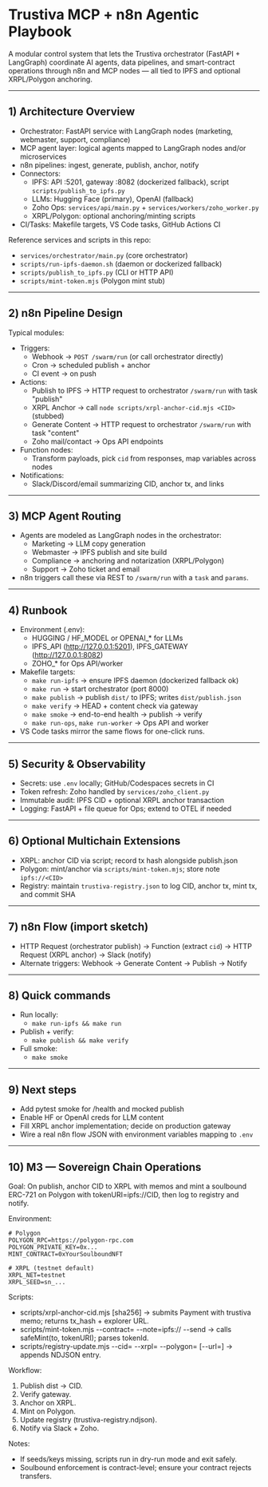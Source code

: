 # Trustiva MCP + n8n Agentic Playbook

A modular control system that lets the Trustiva orchestrator (FastAPI + LangGraph) coordinate AI agents, data pipelines, and smart-contract operations through n8n and MCP nodes — all tied to IPFS and optional XRPL/Polygon anchoring.

---

## 1) Architecture Overview

- Orchestrator: FastAPI service with LangGraph nodes (marketing, webmaster, support, compliance)
- MCP agent layer: logical agents mapped to LangGraph nodes and/or microservices
- n8n pipelines: ingest, generate, publish, anchor, notify
- Connectors:
  - IPFS: API :5201, gateway :8082 (dockerized fallback), script `scripts/publish_to_ipfs.py`
  - LLMs: Hugging Face (primary), OpenAI (fallback)
  - Zoho Ops: `services/api/main.py` + `services/workers/zoho_worker.py`
  - XRPL/Polygon: optional anchoring/minting scripts
- CI/Tasks: Makefile targets, VS Code tasks, GitHub Actions CI

Reference services and scripts in this repo:
- `services/orchestrator/main.py` (core orchestrator)
- `scripts/run-ipfs-daemon.sh` (daemon or dockerized fallback)
- `scripts/publish_to_ipfs.py` (CLI or HTTP API)
- `scripts/mint-token.mjs` (Polygon mint stub)

---

## 2) n8n Pipeline Design

Typical modules:

- Triggers:
  - Webhook → `POST /swarm/run` (or call orchestrator directly)
  - Cron → scheduled publish + anchor
  - CI event → on push
- Actions:
  - Publish to IPFS → HTTP request to orchestrator `/swarm/run` with task "publish"
  - XRPL Anchor → call `node scripts/xrpl-anchor-cid.mjs <CID>` (stubbed)
  - Generate Content → HTTP request to orchestrator `/swarm/run` with task "content"
  - Zoho mail/contact → Ops API endpoints
- Function nodes:
  - Transform payloads, pick `cid` from responses, map variables across nodes
- Notifications:
  - Slack/Discord/email summarizing CID, anchor tx, and links

---

## 3) MCP Agent Routing

- Agents are modeled as LangGraph nodes in the orchestrator:
  - Marketing → LLM copy generation
  - Webmaster → IPFS publish and site build
  - Compliance → anchoring and notarization (XRPL/Polygon)
  - Support → Zoho ticket and email
- n8n triggers call these via REST to `/swarm/run` with a `task` and `params`.

---

## 4) Runbook

- Environment (.env):
  - HUGGING / HF_MODEL or OPENAI_* for LLMs
  - IPFS_API (http://127.0.0.1:5201), IPFS_GATEWAY (http://127.0.0.1:8082)
  - ZOHO_* for Ops API/worker
- Makefile targets:
  - `make run-ipfs` → ensure IPFS daemon (dockerized fallback ok)
  - `make run` → start orchestrator (port 8000)
  - `make publish` → publish `dist/` to IPFS; writes `dist/publish.json`
  - `make verify` → HEAD + content check via gateway
  - `make smoke` → end-to-end health → publish → verify
  - `make run-ops`, `make run-worker` → Ops API and worker
- VS Code tasks mirror the same flows for one-click runs.

---

## 5) Security & Observability

- Secrets: use `.env` locally; GitHub/Codespaces secrets in CI
- Token refresh: Zoho handled by `services/zoho_client.py`
- Immutable audit: IPFS CID + optional XRPL anchor transaction
- Logging: FastAPI + file queue for Ops; extend to OTEL if needed

---

## 6) Optional Multichain Extensions

- XRPL: anchor CID via script; record tx hash alongside publish.json
- Polygon: mint/anchor via `scripts/mint-token.mjs`; store note `ipfs://<CID>`
- Registry: maintain `trustiva-registry.json` to log CID, anchor tx, mint tx, and commit SHA

---

## 7) n8n Flow (import sketch)

- HTTP Request (orchestrator publish) → Function (extract `cid`) → HTTP Request (XRPL anchor) → Slack (notify)
- Alternate triggers: Webhook → Generate Content → Publish → Notify

---

## 8) Quick commands

- Run locally:
  - `make run-ipfs && make run`
- Publish + verify:
  - `make publish && make verify`
- Full smoke:
  - `make smoke`

---

## 9) Next steps

- Add pytest smoke for /health and mocked publish
- Enable HF or OpenAI creds for LLM content
- Fill XRPL anchor implementation; decide on production gateway
- Wire a real n8n flow JSON with environment variables mapping to `.env`

---

## 10) M3 — Sovereign Chain Operations

Goal: On publish, anchor CID to XRPL with memos and mint a soulbound ERC-721 on Polygon with tokenURI=ipfs://CID, then log to registry and notify.

Environment:

```
# Polygon
POLYGON_RPC=https://polygon-rpc.com
POLYGON_PRIVATE_KEY=0x...
MINT_CONTRACT=0xYourSoulboundNFT

# XRPL (testnet default)
XRPL_NET=testnet
XRPL_SEED=sn_...
```

Scripts:
- scripts/xrpl-anchor-cid.mjs <CID> [sha256] → submits Payment with trustiva memo; returns tx_hash + explorer URL.
- scripts/mint-token.mjs --contract=<addr> --note=ipfs://<CID> --send → calls safeMint(to, tokenURI); parses tokenId.
- scripts/registry-update.mjs --cid=<CID> --xrpl=<tx> --polygon=<tx> [--url=<gateway-url>] → appends NDJSON entry.

Workflow:
1. Publish dist → CID.
2. Verify gateway.
3. Anchor on XRPL.
4. Mint on Polygon.
5. Update registry (trustiva-registry.ndjson).
6. Notify via Slack + Zoho.

Notes:
- If seeds/keys missing, scripts run in dry-run mode and exit safely.
- Soulbound enforcement is contract-level; ensure your contract rejects transfers.
